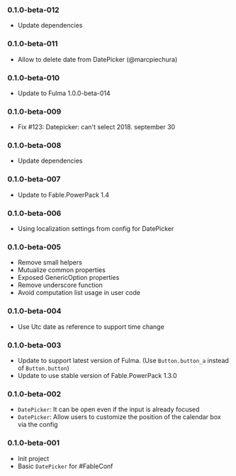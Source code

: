 ### 0.1.0-beta-012

* Update dependencies

### 0.1.0-beta-011

* Allow to delete date from DatePicker (@marcpiechura)

### 0.1.0-beta-010

* Update to Fulma 1.0.0-beta-014

### 0.1.0-beta-009

* Fix #123: Datepicker: can't select 2018. september 30

### 0.1.0-beta-008

* Update dependencies

### 0.1.0-beta-007

* Update to Fable.PowerPack 1.4

### 0.1.0-beta-006

* Using localization settings from config for DatePicker

### 0.1.0-beta-005

* Remove small helpers
* Mutualize common properties
* Exposed GenericOption properties
* Remove underscore function
* Avoid computation list usage in user code

### 0.1.0-beta-004

* Use Utc date as reference to support time change

### 0.1.0-beta-003

* Update to support latest version of Fulma. (Use `Button.button_a` instead of `Button.button`)
* Update to use stable version of Fable.PowerPack 1.3.0

### 0.1.0-beta-002

* `DatePicker`: It can be open even if the input is already focused
* `DatePicker`: Allow users to customize the position of the calendar box via the config

### 0.1.0-beta-001

* Init project
* Basic `DatePicker` for #FableConf
